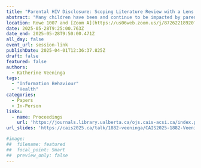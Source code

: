 ```yaml
---
title: "Parental HIV Disclosure: Scoping Literature Review with a Lens on Information Behavior"
abstract: "Many children have been and continue to be impacted by parents living with HIV/AIDS and disclosure of parental positive HIV/AIDS status to their children has multiple benefits. Research has been done on the prevalence and influencing factors of parental HIV disclosure however many identified gaps in research have not yet been fulfilled. The application of an information behavior theoretical framework may enable an opportunity to fulfill such research gaps. This is a scoping literature review that aims to align previously identified research findings about parental HIV disclosure to opportunities that may benefit from the application of information behavior theory and answer the questions: 1) What research has been done about parental HIV disclosure? 2) How has information theory been applied to research about parental HIV/AIDS disclosure?"
location: Rowe 1007 and [Zoom A](https://us06web.zoom.us/j/87262218920?pwd=5ioya8nZ6CaAVAsMQuMeC8MpMrUzjG.1)
date: 2025-05-28T9:25:00.763Z
date_end: 2025-05-28T9:50:00.471Z
all_day: false
event_url: session-link
publishDate: 2025-04-01T12:36:37.825Z
draft: false
featured: false
authors:
  - Katherine Veeninga
tags:
  - "Information Behaviour"
  - "Health"
categories:
  - Papers
  - In-Person
links:
  - name: Proceedings
    url: 'https://journals.library.ualberta.ca/ojs.cais-acsi.ca/index.php/cais-asci/article/view/1882'
url_slides: 'https://cais2025.ca/talk/1882-veeninga/CAIS2025-1882-Veeninga-Slides.pptx'

#image:
##  filename: featured
##  focal_point: Smart
##  preview_only: false
---
```

